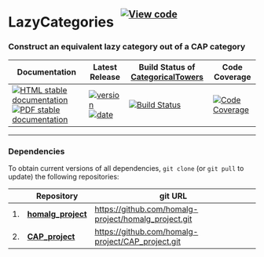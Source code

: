 <!-- BEGIN HEADER -->
# LazyCategories&ensp;<sup><sup>[![View code][code-img]][code-url]</sup></sup>

### Construct an equivalent lazy category out of a CAP category

| Documentation | Latest Release | Build Status of [CategoricalTowers](/../../) | Code Coverage |
| ------------- | -------------- | ------------ | ------------- |
| [![HTML stable documentation][html-img]][html-url] [![PDF stable documentation][pdf-img]][pdf-url] | [![version][version-img]][version-url] [![date][date-img]][date-url] | [![Build Status][tests-img]][tests-url] | [![Code Coverage][codecov-img]][codecov-url] |

<!-- END HEADER -->

<!-- BEGIN FOOTER -->
---

### Dependencies

To obtain current versions of all dependencies, `git clone` (or `git pull` to update) the following repositories:

|    | Repository | git URL |
|--- | ---------- | ------- |
| 1. | [**homalg_project**](https://github.com/homalg-project/homalg_project#readme) | https://github.com/homalg-project/homalg_project.git |
| 2. | [**CAP_project**](https://github.com/homalg-project/CAP_project#readme) | https://github.com/homalg-project/CAP_project.git |

[html-img]: https://img.shields.io/badge/🔗%20HTML-stable-blue.svg
[html-url]: https://homalg-project.github.io/CategoricalTowers/LazyCategories/doc/chap0_mj.html

[pdf-img]: https://img.shields.io/badge/🔗%20PDF-stable-blue.svg
[pdf-url]: https://homalg-project.github.io/CategoricalTowers/LazyCategories/download_pdf.html

[version-img]: https://img.shields.io/endpoint?url=https://homalg-project.github.io/CategoricalTowers/LazyCategories/badge_version.json&label=🔗%20version&color=yellow
[version-url]: https://homalg-project.github.io/CategoricalTowers/LazyCategories/view_release.html

[date-img]: https://img.shields.io/endpoint?url=https://homalg-project.github.io/CategoricalTowers/LazyCategories/badge_date.json&label=🔗%20released%20on&color=yellow
[date-url]: https://homalg-project.github.io/CategoricalTowers/LazyCategories/view_release.html

[tests-img]: https://github.com/homalg-project/CategoricalTowers/actions/workflows/Tests.yml/badge.svg?branch=master
[tests-url]: https://github.com/homalg-project/CategoricalTowers/actions/workflows/Tests.yml?query=branch%3Amaster

[codecov-img]: https://codecov.io/gh/homalg-project/CategoricalTowers/branch/master/graph/badge.svg?flag=LazyCategories
[codecov-url]: https://codecov.io/gh/homalg-project/CategoricalTowers/tree/master/LazyCategories

[code-img]: https://img.shields.io/badge/-View%20code-blue?logo=github
[code-url]: https://github.com/homalg-project/CategoricalTowers/tree/master/LazyCategories#top
<!-- END FOOTER -->
